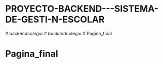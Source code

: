 # PROYECTO-BACKEND---SISTEMA-DE-GESTI-N-ESCOLAR
#   b a c k e n d _ c o l e g i o  
 #   b a c k e n d _ c o l e g i o  
 # Pagina_final
# Pagina_final
